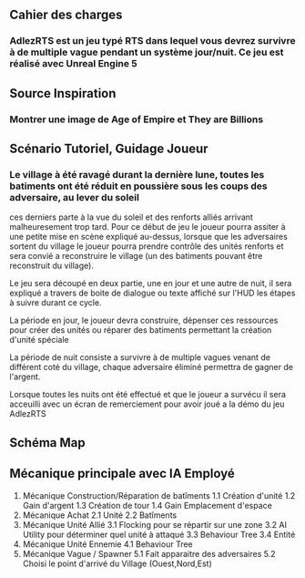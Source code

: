 ## **Cahier des charges**

### AdlezRTS est un jeu typé **RTS** dans lequel vous devrez survivre à de multiple vague pendant un système jour/nuit. Ce jeu est réalisé avec **Unreal Engine 5**


## **Source Inspiration**
### Montrer une image de Age of Empire et They are Billions

## **Scénario Tutoriel, Guidage Joueur**
### Le village à été ravagé durant la dernière lune, toutes les batiments ont été réduit en poussière sous les coups des adversaire, au lever du soleil
ces derniers parte à la vue du soleil et des renforts alliés arrivant malheuresement trop tard. Pour ce début de jeu le joueur pourra assiter à une petite mise
en scène expliqué au-dessus, lorsque que les adversaires sortent du village le joueur pourra prendre contrôle des unités renforts et sera convié a reconstruire
le village (un des batiments pouvant être reconstruit du village). 

Le jeu sera découpé en deux partie, une en jour et une autre de nuit, il sera expliqué a travers de boite de dialogue ou texte affiché sur l'HUD les étapes à suivre
durant ce cycle.

La période en jour, le joueur devra construire, dépenser ces ressources pour créer des unités ou réparer des batiments permettant la création d'unité spéciale

La période de nuit consiste a survivre à de multiple vagues venant de différent coté du village, chaque adversaire éliminé permettra de gagner de l'argent.

Lorsque toutes les nuits ont été effectué et que le joueur a survécu il sera acceuilli avec un écran de remerciement pour avoir joué a la démo du jeu AdlezRTS

## **Schéma Map**

## **Mécanique principale avec IA Employé**
1. Mécanique Construction/Réparation de batîments
	1.1 Création d'unité
	1.2 Gain d'argent
	1.3 Création de tour
	1.4 Gain Emplacement d'espace
2. Mécanique Achat
	2.1 Unité
	2.2 Batîments
3. Mécanique Unité Allié
	3.1 Flocking pour se répartir sur une zone
	3.2 AI Utility pour déterminer quel unité à attaqué
	3.3 Behaviour Tree
	3.4 Entité 
4. Mécanique Unité Ennemie
	4.1 Behaviour Tree
5. Mécanique Vague / Spawner
	5.1 Fait apparaitre des adversaires
	5.2 Choisi le point d'arrivé du Village (Ouest,Nord,Est)
	






